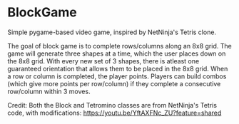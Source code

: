 # BlockGame
Simple pygame-based video game, inspired by NetNinja's Tetris clone.

The goal of block game is to complete rows/columns along an 8x8 grid. The game will generate three shapes at a time, which the user places down on the 8x8 grid. With every new set of 3 shapes, there is atleast one guaranteed orientation that allows them to be placed in the 8x8 grid. When a row or column is completed, the player points. Players can build combos (which give more points per row/column) if they complete a consecutive row/column within 3 moves. 

Credit: Both the Block and Tetromino classes are from NetNinja's Tetris code, with modifications: https://youtu.be/YftAXFNc_ZU?feature=shared
